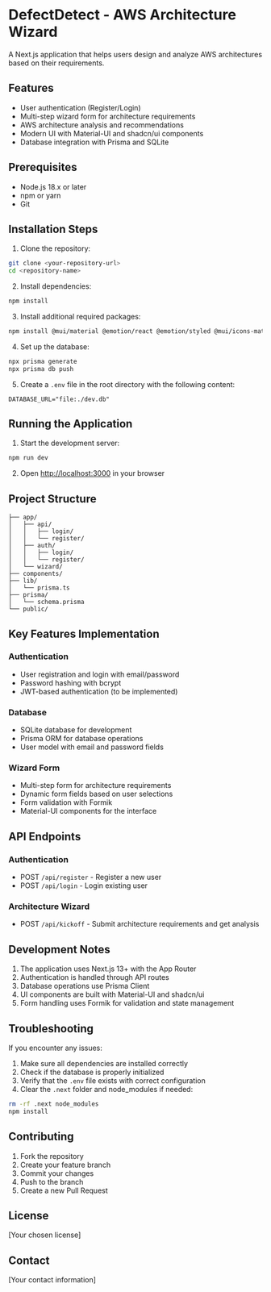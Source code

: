 # DefectDetect - AWS Architecture Wizard

A Next.js application that helps users design and analyze AWS architectures based on their requirements.

## Features

- User authentication (Register/Login)
- Multi-step wizard form for architecture requirements
- AWS architecture analysis and recommendations
- Modern UI with Material-UI and shadcn/ui components
- Database integration with Prisma and SQLite

## Prerequisites

- Node.js 18.x or later
- npm or yarn
- Git

## Installation Steps

1. Clone the repository:
```bash
git clone <your-repository-url>
cd <repository-name>
```

2. Install dependencies:
```bash
npm install
```

3. Install additional required packages:
```bash
npm install @mui/material @emotion/react @emotion/styled @mui/icons-material formik --legacy-peer-deps
```

4. Set up the database:
```bash
npx prisma generate
npx prisma db push
```

5. Create a `.env` file in the root directory with the following content:
```env
DATABASE_URL="file:./dev.db"
```

## Running the Application

1. Start the development server:
```bash
npm run dev
```

2. Open [http://localhost:3000](http://localhost:3000) in your browser

## Project Structure

```
├── app/
│   ├── api/
│   │   ├── login/
│   │   └── register/
│   ├── auth/
│   │   ├── login/
│   │   └── register/
│   └── wizard/
├── components/
├── lib/
│   └── prisma.ts
├── prisma/
│   └── schema.prisma
└── public/
```

## Key Features Implementation

### Authentication
- User registration and login with email/password
- Password hashing with bcrypt
- JWT-based authentication (to be implemented)

### Database
- SQLite database for development
- Prisma ORM for database operations
- User model with email and password fields

### Wizard Form
- Multi-step form for architecture requirements
- Dynamic form fields based on user selections
- Form validation with Formik
- Material-UI components for the interface

## API Endpoints

### Authentication
- POST `/api/register` - Register a new user
- POST `/api/login` - Login existing user

### Architecture Wizard
- POST `/api/kickoff` - Submit architecture requirements and get analysis

## Development Notes

1. The application uses Next.js 13+ with the App Router
2. Authentication is handled through API routes
3. Database operations use Prisma Client
4. UI components are built with Material-UI and shadcn/ui
5. Form handling uses Formik for validation and state management

## Troubleshooting

If you encounter any issues:

1. Make sure all dependencies are installed correctly
2. Check if the database is properly initialized
3. Verify that the `.env` file exists with correct configuration
4. Clear the `.next` folder and node_modules if needed:
```bash
rm -rf .next node_modules
npm install
```

## Contributing

1. Fork the repository
2. Create your feature branch
3. Commit your changes
4. Push to the branch
5. Create a new Pull Request

## License

[Your chosen license]

## Contact

[Your contact information] 